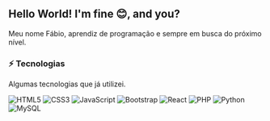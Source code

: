 <!--
### Hi there 👋


**fbnnd1/fbnnd1** is a ✨ _special_ ✨ repository because its `README.md` (this file) appears on your GitHub profile.

Here are some ideas to get you started:

- 🔭 I’m currently working on ...
- 🌱 I’m currently learning ...
- 👯 I’m looking to collaborate on ...
- 🤔 I’m looking for help with ...
- 💬 Ask me about ...
- 📫 How to reach me: ...
- 😄 Pronouns: ...
- ⚡ Fun fact: ...

-->

## Hello World! I'm fine 😊, and you?

Meu nome Fábio, aprendiz de programação e sempre em busca do próximo nível. 

### ⚡ Tecnologias

Algumas tecnologias que já utilizei.


![HTML5](https://img.shields.io/badge/-HTML5-E34F26?style=flat-square&logo=html5&logoColor=white)
![CSS3](https://img.shields.io/badge/-CSS3-1572B6?style=flat-square&logo=css3)
![JavaScript](https://img.shields.io/badge/-JavaScript-black?style=flat-square&logo=javascript)
![Bootstrap](https://img.shields.io/badge/-Bootstrap-563D7C?style=flat-square&logo=bootstrap&logoColor=white)
![React](https://img.shields.io/badge/-React-0d0628?style=flat-square&logo=react)
![PHP](https://img.shields.io/badge/-PHP-4F5B93?style=flat-square&logo=php&logoColor=white)
![Python](https://img.shields.io/badge/-Python-1e3f5c?style=flat-square&logo=python&logoColor=ffdd55)
![MySQL](https://img.shields.io/badge/-MySQL-4479A1?style=flat-square&logo=mysql&logoColor=white)
